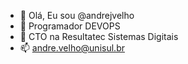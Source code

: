 - 👋 Olá, Eu sou @andrejvelho
- 👀 Programador DEVOPS
- 💞️ CTO na Resultatec Sistemas Digitais
- 📫 andre.velho@unisul.br

<!---
andrejvelho/andrejvelho is a ✨ special ✨ repository because its `README.md` (this file) appears on your GitHub profile.
You can click the Preview link to take a look at your changes.
--->
